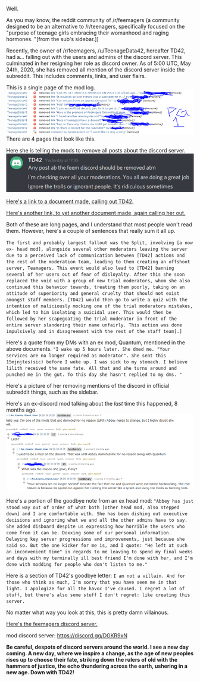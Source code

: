 Well.

As you may know, the reddit community of /r/feemagers (a community designed to be an alternative to /r/teenagers, specifically focused on the "purpose of teenage girls embracing their womanhood and raging hormones. "[from the sub's sidebar.])

Recently, the owner of /r/feemagers, /u/TeenageData42, hereafter TD42, had a... falling out with the users and admins of the discord server. This culminated in her resigning her role as discord owner. As of 5:00 UTC, May 24th, 2020, she has removed all mention of the discord server inside the subreddit. This includes comments, links, and user flairs.

This is a single page of the mod log. ![here](assets/markdown-img-paste-20200524221021164.png) There are 4 pages that look like this.

<!-- - ![](assets/markdown-img-paste-20200524225047384.png) ![](assets/markdown-img-paste-20200524231252480.png) ![](assets/markdown-img-paste-2020052423143270.png) ![](assets/markdown-img-paste-2020052423174268.png) - -->

Here she is telling the mods to remove all posts about the discord server. ![](assets/markdown-img-paste-20200524222711779.png)

[Here's a link to a document made, calling out TD42.](https://docs.google.com/document/d/1ca2Vak7JmK3r0Tbo3-6TOvYyQO8KIbrkKMIUcQOeuP0/edit?usp=sharing)

[Here's another link, to yet another document made, again calling her out.](https://docs.google.com/document/d/1AxZY4_-xghVf9avJxU7bZmGUfCbVzVGJ8ZqqEBg9C40/edit?usp=sharing)

Both of these are long pages, and I understand that most people won't read them. However, here's a couple of sentences that really sum it all up.

`The first and probably largest fallout was the Split, involving [a now ex- head mod], alongside several other moderators leaving the server due to a perceived lack of communication between [TD42] actions and the rest of the moderation team, leading to them creating an offshoot server, Teamagers. This event would also lead to [TD42] banning several of her users out of fear of disloyalty. After this she soon replaced the void with a group of new trial moderators, whom she also continued this behavior towards, treating them poorly, taking on an attitude of superiority and general cruelty that should not exist amongst staff members. [TD42] would then go to write a quiz with the intention of maliciously mocking one of the trial moderators mistakes, which led to him isolating a suicidal user. This would then be followed by her scapegoating the trial moderator in front of the entire server slandering their name unfairly. This action was done impulsively and in disagreement with the rest of the staff team[.]`

Here's a quote from my DMs with an ex mod, Quantum, mentioned in the above documents. `"I wake up 5 hours later. She dmed me. "Your services are no longer required as moderator". She sent this 15mjnjtes(sic) before I woke up. I was sick to my stomach. I believe lilith received the same fate. All that and she turns around and punched me in the gut. To this day she hasn't replied to my dms. "`

Here's a picture of her removing mentions of the discord in official subreddit things, such as the sidebar.

Here's an ex-discord mod talking about the _last_ time this happened, 8 months ago. ![](assets/markdown-img-paste-20200524231938595.png)

Here's a portion of the goodbye note from an ex head mod: `"Abbey has just stood way out of order of what both [other head mod, also stepped down] and I are comfortable with. She has been dishing out executive decisions and ignoring what we and all the other admins have to say. She added disboard despite us expressing how horrible the users who come from it can be. Doxxing some of our personal information. Delaying key server progressions and improvements, just because she said so. But the one kicker for me is, and I quote: "He left at such an inconvenient time" in regards to me leaving to spend my final weeks and days with my terminally ill best friend I'm done with her, and I'm done with modding for people who don't listen to me."`

Here is a section of TD42's goodbye letter: `I am not a villain. And for those who think as much, I'm sorry that you have seen me in that light. I apologize for all the havoc I've caused. I regret a lot of stuff, but there's also some stuff I don't regret: like creating this server.`

No matter what way you look at this, this is pretty damn villainous.

[Here's the feemagers discord server.](https://discord.gg/ZXR9b7f)

mod discord server: <https://discord.gg/DGKR9xN>

**Be careful, despots of discord servers around the world. I see a new day coming. A new day, where we inspire a change, as the age of new peoples rises up to choose their fate, striking down the rulers of old with the hammers of justice, the echo thundering across the earth, ushering in a new age. Down with TD42!**
